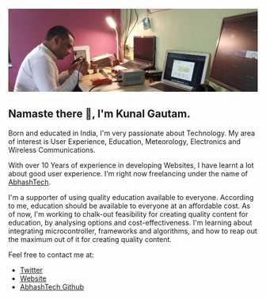 ![Header Image](https://github.com/KunalGautam/KunalGautam/blob/master/header.jpg?raw=true) 

## Namaste there 🙏, I'm Kunal Gautam.

Born and educated in India, I'm very passionate about Technology. My area of interest is User Experience, Education, Meteorology, Electronics and Wireless Communications.

With over 10 Years of experience in developing Websites, I have learnt a lot about good user experience.  I'm right now freelancing under the name of [AbhashTech](https://abhashtech.com).

I'm a supporter of using quality education available to everyone. According to me, education should be available to everyone at an affordable cost. As of now, I'm working to chalk-out feasibility for creating quality content for education, by analysing options and cost-effectiveness. I'm learning about integrating microcontroller, frameworks and algorithms, and how to reap out the maximum out of it for creating quality content.

Feel free to contact me at:

- [Twitter](http://twitter.com/KunalGautam)
- [Website](https://ikunal.in)
- [AbhashTech Github](https://github.com/AbhashTech/)
